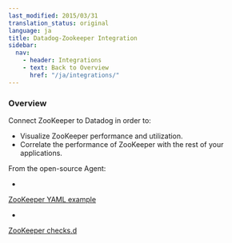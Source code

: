 ```yaml
---
last_modified: 2015/03/31
translation_status: original
language: ja
title: Datadog-Zookeeper Integration
sidebar:
  nav:
    - header: Integrations
    - text: Back to Overview
      href: "/ja/integrations/"
---
```

<div id="int-overview">
<h3>Overview</h3>

Connect ZooKeeper to Datadog in order to:
<ul>
<li> Visualize ZooKeeper performance and utilization.</li>
<li> Correlate the performance of ZooKeeper with the rest of your applications.</li>
</ul>
</div>

From the open-source Agent:

* <a href="https://github.com/DataDog/dd-agent/blob/master/conf.d/zk.yaml.example">
ZooKeeper YAML example</a>
* <a href="https://github.com/DataDog/dd-agent/blob/master/checks.d/zk.py">
ZooKeeper checks.d</a>
